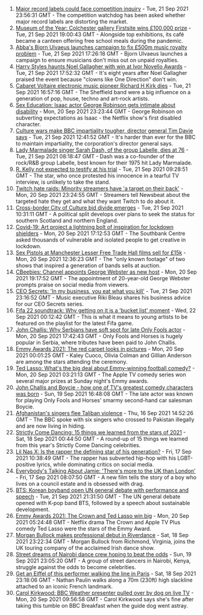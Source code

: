 1. [Major record labels could face competition inquiry](https://www.bbc.co.uk/news/entertainment-arts-58643793?at_medium=RSS&at_campaign=KARANGA) - Tue, 21 Sep 2021 23:56:31 GMT - The competition watchdog has been asked whether major record labels are distorting the market.
2. [Museum of the Year: Colchester gallery Firstsite wins £100,000 prize](https://www.bbc.co.uk/news/entertainment-arts-58636369?at_medium=RSS&at_campaign=KARANGA) - Tue, 21 Sep 2021 19:00:43 GMT - Alongside top exhibitions, its café became a canteen offering free school meals during the pandemic.
3. [Abba's Bjorn Ulvaeus launches campaign to fix £500m music royalty problem](https://www.bbc.co.uk/news/entertainment-arts-58643787?at_medium=RSS&at_campaign=KARANGA) - Tue, 21 Sep 2021 17:26:18 GMT - Bjorn Ulvaeus launches a campaign to ensure musicians don't miss out on unpaid royalties.
4. [Harry Styles haunts Noel Gallagher with win at Ivor Novello Awards](https://www.bbc.co.uk/news/entertainment-arts-58642759?at_medium=RSS&at_campaign=KARANGA) - Tue, 21 Sep 2021 17:52:32 GMT - It's eight years after Noel Gallagher praised the event because "clowns like One Direction" don't win.
5. [Cabaret Voltaire electronic music pioneer Richard H Kirk dies](https://www.bbc.co.uk/news/entertainment-arts-58641040?at_medium=RSS&at_campaign=KARANGA) - Tue, 21 Sep 2021 16:57:16 GMT - The Sheffield band were a big influence on a generation of pop, house, techno and art-rock artists.
6. [Sex Education: Isaac actor George Robinson gets intimate about disability](https://www.bbc.co.uk/news/entertainment-arts-58623652?at_medium=RSS&at_campaign=KARANGA) - Mon, 20 Sep 2021 23:23:44 GMT - George Robinson on subverting expectations as Isaac - the Netflix show's first disabled character.
7. [Culture wars make BBC impartiality tougher, director general Tim Davie says](https://www.bbc.co.uk/news/entertainment-arts-58637968?at_medium=RSS&at_campaign=KARANGA) - Tue, 21 Sep 2021 12:41:52 GMT - It's harder than ever for the BBC to maintain impartiality, the corporation's director general says.
8. [Lady Marmalade singer Sarah Dash, of the group Labelle, dies at 76](https://www.bbc.co.uk/news/entertainment-arts-58636367?at_medium=RSS&at_campaign=KARANGA) - Tue, 21 Sep 2021 08:18:47 GMT - Dash was a co-founder of the rock/R&B group Labelle, best known for their 1975 hit Lady Marmalade.
9. [R. Kelly not expected to testify at his trial](https://www.bbc.co.uk/news/entertainment-arts-58636647?at_medium=RSS&at_campaign=KARANGA) - Tue, 21 Sep 2021 09:28:51 GMT - The star, who once protested his innocence in a tearful TV interview, is unlikely to take the stand.
10. [Twitch hate raids: Minority streamers have 'a target on their back'](https://www.bbc.co.uk/news/newsbeat-58594732?at_medium=RSS&at_campaign=KARANGA) - Mon, 20 Sep 2021 23:24:55 GMT - Streamers tell Newsbeat about the targeted hate they get and what they want Twitch to do about it.
11. [Cross-border City of Culture bid divide emerges](https://www.bbc.co.uk/news/uk-scotland-south-scotland-58637387?at_medium=RSS&at_campaign=KARANGA) - Tue, 21 Sep 2021 10:31:11 GMT - A political split develops over plans to seek the status for southern Scotland and northern England.
12. [Covid-19: Art project a lightning bolt of inspiration for lockdown shielders](https://www.bbc.co.uk/news/entertainment-arts-58627365?at_medium=RSS&at_campaign=KARANGA) - Mon, 20 Sep 2021 17:12:53 GMT - The Southbank Centre asked thousands of vulnerable and isolated people to get creative in lockdown.
13. [Sex Pistols at Manchester Lesser Free Trade Hall films sell for £15k](https://www.bbc.co.uk/news/uk-england-manchester-58557782?at_medium=RSS&at_campaign=KARANGA) - Mon, 20 Sep 2021 12:36:23 GMT - The "only known footage" of two shows that inspired a generation of bands sells at auction.
14. [CBeebies: Channel appoints George Webster as new host](https://www.bbc.co.uk/news/uk-england-leeds-58632649?at_medium=RSS&at_campaign=KARANGA) - Mon, 20 Sep 2021 19:17:52 GMT - The appointment of 20-year-old George Webster prompts praise on social media from viewers.
15. [CEO Secrets: 'In my business, you eat what you kill'](https://www.bbc.co.uk/news/business-58598136?at_medium=RSS&at_campaign=KARANGA) - Tue, 21 Sep 2021 23:16:52 GMT - Music executive Riki Bleau shares his business advice for our CEO Secrets series.
16. [Fifa 22 soundtrack: Why getting on it is a 'bucket list' moment](https://www.bbc.co.uk/news/newsbeat-58637447?at_medium=RSS&at_campaign=KARANGA) - Wed, 22 Sep 2021 00:12:42 GMT - This is what it means to young artists to be featured on the playlist for the latest Fifa game.
17. [John Challis: Why Serbians have soft spot for late Only Fools actor](https://www.bbc.co.uk/news/world-europe-58630500?at_medium=RSS&at_campaign=KARANGA) - Mon, 20 Sep 2021 17:42:43 GMT - Only Fools and Horses is hugely popular in Serbia, where tributes have been paid to John Challis.
18. [Emmy Awards 2021: The red carpet looks in pictures](https://www.bbc.co.uk/news/entertainment-arts-58620281?at_medium=RSS&at_campaign=KARANGA) - Mon, 20 Sep 2021 00:01:25 GMT - Kaley Cuoco, Olivia Colman and Gillian Anderson are among the stars attending the ceremony.
19. [Ted Lasso: What's the big deal about Emmy-winning football comedy?](https://www.bbc.co.uk/news/entertainment-arts-57968595?at_medium=RSS&at_campaign=KARANGA) - Mon, 20 Sep 2021 03:21:13 GMT - The Apple TV comedy series won several major prizes at Sunday night's Emmy awards.
20. [John Challis and Boycie - how one of TV's greatest comedy characters was born](https://www.bbc.co.uk/news/entertainment-arts-58617283?at_medium=RSS&at_campaign=KARANGA) - Sun, 19 Sep 2021 16:48:08 GMT - The late actor was known for playing Only Fools and Horses' smarmy second-hand car salesman Boycie.
21. [Afghanistan's singers flee Taliban violence](https://www.bbc.co.uk/news/world-asia-58583217?at_medium=RSS&at_campaign=KARANGA) - Thu, 16 Sep 2021 14:52:26 GMT - The BBC spoke with six singers who crossed to Pakistan illegally and are now living in hiding.
22. [Strictly Come Dancing: 15 things we learned from the stars of 2021](https://www.bbc.co.uk/news/entertainment-arts-58271367?at_medium=RSS&at_campaign=KARANGA) - Sat, 18 Sep 2021 00:44:50 GMT - A round-up of 15 things we learned from this year's Strictly Come Dancing celebrities.
23. [Lil Nas X: Is the rapper the defining star of his generation?](https://www.bbc.co.uk/news/entertainment-arts-58583320?at_medium=RSS&at_campaign=KARANGA) - Fri, 17 Sep 2021 10:38:49 GMT - The rapper has subverted hip-hop with his LGBT-positive lyrics, while dominating critics on social media.
24. [Everybody's Talking About Jamie: 'There's more to the UK than London'](https://www.bbc.co.uk/news/entertainment-arts-58537571?at_medium=RSS&at_campaign=KARANGA) - Fri, 17 Sep 2021 08:07:50 GMT - A new film tells the story of a boy who lives on a council estate and is obsessed with drag.
25. [BTS: Korean boyband open UN general debate with performance and speech](https://www.bbc.co.uk/news/world-58644982?at_medium=RSS&at_campaign=KARANGA) - Tue, 21 Sep 2021 21:31:50 GMT - The UN general debate opened with K-pop band BTS, followed by a speech about sustainable development.
26. [Emmy Awards 2021: The Crown and Ted Lasso win big](https://www.bbc.co.uk/news/entertainment-arts-58620187?at_medium=RSS&at_campaign=KARANGA) - Mon, 20 Sep 2021 05:24:48 GMT - Netflix drama The Crown and Apple TV Plus comedy Ted Lasso were the stars of the Emmy Award.
27. [Morgan Bullock makes professional debut in Riverdance](https://www.bbc.co.uk/news/entertainment-arts-58602633?at_medium=RSS&at_campaign=KARANGA) - Sat, 18 Sep 2021 23:22:34 GMT - Morgan Bullock from Richmond, Virginia, joins the UK touring company of the acclaimed Irish dance show.
28. [Street dreams of Nairobi dance crew hoping to beat the odds](https://www.bbc.co.uk/news/world-africa-58602632?at_medium=RSS&at_campaign=KARANGA) - Sun, 19 Sep 2021 23:05:20 GMT - A group of street dancers in Nairobi, Kenya, struggle against the odds to become celebrities.
29. [Get an Eiffel of this performer walking the line in Paris](https://www.bbc.co.uk/news/world-europe-58612966?at_medium=RSS&at_campaign=KARANGA) - Sat, 18 Sep 2021 23:18:06 GMT - Nathan Paulin walks along a 70m (230ft) high slackline attached to an iconic French landmark.
30. [Carol Kirkwood: BBC Weather presenter pulled over by dog on live TV](https://www.bbc.co.uk/news/uk-58625098?at_medium=RSS&at_campaign=KARANGA) - Mon, 20 Sep 2021 09:56:58 GMT - Carol Kirkwood says she's fine after taking this tumble on BBC Breakfast when the guide dog went astray.

